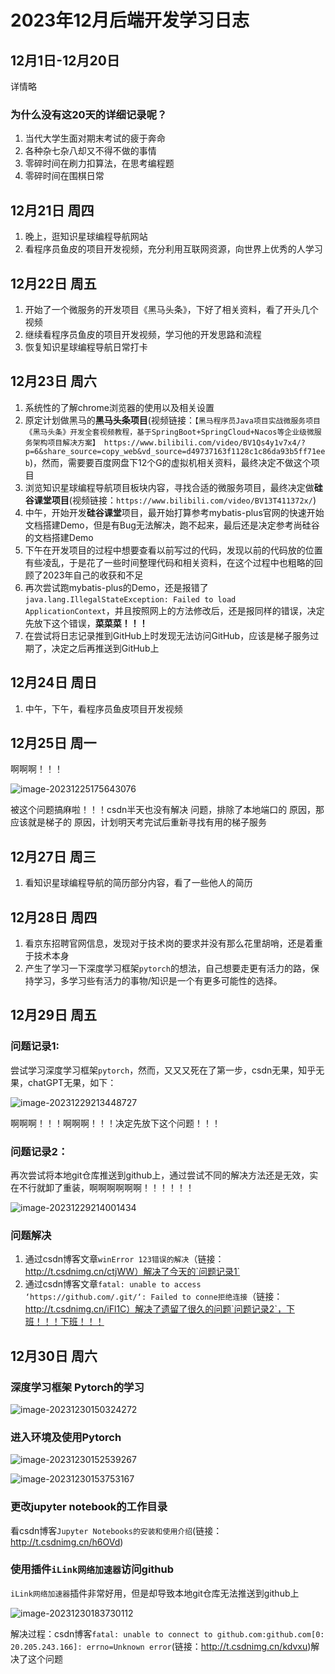 # 2023年12月后端开发学习日志

## 12月1日-12月20日

详情略

### 为什么没有这20天的详细记录呢？

1. 当代大学生面对期末考试的疲于奔命
2. 各种杂七杂八却又不得不做的事情
3. 零碎时间在刷力扣算法，在思考编程题
4. 零碎时间在围棋日常

## 12月21日 周四

1. 晚上，逛知识星球编程导航网站
2. 看程序员鱼皮的项目开发视频，充分利用互联网资源，向世界上优秀的人学习

## 12月22日 周五 

1. 开始了一个微服务的开发项目《黑马头条》，下好了相关资料，看了开头几个视频
2. 继续看程序员鱼皮的项目开发视频，学习他的开发思路和流程 
3. 恢复知识星球编程导航日常打卡

## 12月23日 周六

1. 系统性的了解chrome浏览器的使用以及相关设置
2. 原定计划做黑马的**黑马头条项目**(视频链接：`【黑马程序员Java项目实战微服务项目《黑马头条》开发全套视频教程，基于SpringBoot+SpringCloud+Nacos等企业级微服务架构项目解决方案】 https://www.bilibili.com/video/BV1Qs4y1v7x4/?p=6&share_source=copy_web&vd_source=d49737163f1128c1c86da93b5ff71eeb`)，然而，需要要百度网盘下12个G的虚拟机相关资料，最终决定不做这个项目
3. 浏览知识星球编程导航项目板块内容，寻找合适的微服务项目，最终决定做**硅谷课堂项目**(视频链接：`https://www.bilibili.com/video/BV13T411372x/`)
4. 中午，开始开发**硅谷课堂**项目，最开始打算参考mybatis-plus官网的快速开始文档搭建Demo，但是有Bug无法解决，跑不起来，最后还是决定参考尚硅谷的文档搭建Demo
5. 下午在开发项目的过程中想要查看以前写过的代码，发现以前的代码放的位置有些凌乱，于是花了一些时间整理代码和相关资料，在这个过程中也粗略的回顾了2023年自己的收获和不足
6. 再次尝试跑mybatis-plus的Demo，还是报错了`java.lang.IllegalStateException: Failed to load ApplicationContext`，并且按照网上的方法修改后，还是报同样的错误，决定先放下这个错误，**菜菜菜！！！**
6. 在尝试将日志记录推到GitHub上时发现无法访问GitHub，应该是梯子服务过期了，决定之后再推送到GitHub上

## 12月24日 周日

1. 中午，下午，看程序员鱼皮项目开发视频

## 12月25日 周一

啊啊啊！！！

![image-20231225175643076](images/image-20231225175643076.png)

被这个问题搞麻啦！！！csdn半天也没有解决 问题，排除了本地端口的 原因，那应该就是梯子的 原因，计划明天考完试后重新寻找有用的梯子服务

## 12月27日 周三

1. 看知识星球编程导航的简历部分内容，看了一些他人的简历

## 12月28日 周四

1. 看京东招聘官网信息，发现对于技术岗的要求并没有那么花里胡哨，还是着重于技术本身
2. 产生了学习一下深度学习框架`pytorch`的想法，自己想要走更有活力的路，保持学习，多学习些有活力的事物/知识是一个有更多可能性的选择。

## 12月29日 周五

### 问题记录1:

尝试学习深度学习框架`pytorch`，然而，又又又死在了第一步，csdn无果，知乎无果，chatGPT无果，如下：

![image-20231229213448727](images/image-20231229213448727.png)

啊啊啊！！！啊啊啊！！！决定先放下这个问题！！！

### 问题记录2：

再次尝试将本地git仓库推送到github上，通过尝试不同的解决方法还是无效，实在不行就卸了重装，啊啊啊啊啊啊！！！！！！

![image-20231229214001434](images/image-20231229214001434.png)

### 问题解决

1. 通过csdn博客文章`winError 123错误的解决`（链接：http://t.csdnimg.cn/ctjWW）解决了今天的`问题记录1`
2. 通过csdn博客文章`fatal: unable to access ‘https://github.com/.git/‘: Failed to conne拒绝连接`（链接：http://t.csdnimg.cn/iFl1C）解决了遗留了很久的问题`问题记录2`，下班！！！下班！！！

## 12月30日 周六

### 深度学习框架 Pytorch的学习

![image-20231230150324272](images/image-20231230150324272.png)

### 进入环境及使用Pytorch

![image-20231230152539267](images/image-20231230152539267.png)

![image-20231230153753167](images/image-20231230153753167.png)

### 更改jupyter notebook的工作目录

看csdn博客`Jupyter Notebooks的安装和使用介绍`(链接：http://t.csdnimg.cn/h6OVd)

### 使用插件`iLink网络加速器`访问github

`iLink网络加速器`插件非常好用，但是却导致本地git仓库无法推送到github上

![image-20231230183730112](images/image-20231230183730112.png)

解决过程：csdn博客`fatal: unable to connect to github.com:github.com[0: 20.205.243.166]: errno=Unknown error`(链接：http://t.csdnimg.cn/kdvxu)解决了这个问题
